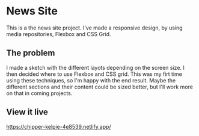 # News Site

This is a the news site project. I've made a responsive design, by using media repositories, Flexbox and CSS Grid.

## The problem

I made a sketch with the different layots depending on the screen size. I then decided where to use Flexbox and CSS grid. This was my firt time using these techniques, so I'm happy with the end result. Maybe the different sections and their content could be sized better, but I'll work more on that in coming projects.

## View it live

https://chipper-kelpie-4e8539.netlify.app/
